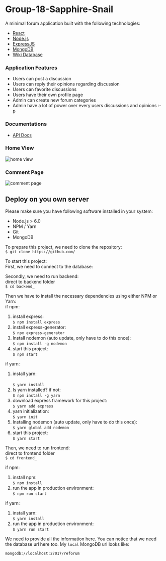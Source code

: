 # Group-18-Sapphire-Snail

A minimal forum application built with the following technologies:
* [React](https://facebook.github.io/react/)
* [Node.js](https://nodejs.org/)
* [ExpressJS](https://expressjs.com/)
* [MongoDB](https://www.mongodb.com/)
* [Wiki Database](    )

### Application Features
* Users can post a discussion
* Users can reply their opinions regarding discussion
* Users can favorite discussions
* Users have their own profile page
* Admin can create new forum categories
* Admin have a lot of power over every users discussions and opinions :-p

### Documentations
* [API Docs]()

### Home View
![home view]()

### Comment Page
![comment page]()

## Deploy on you own server

Please make sure you have following software installed in your system:
* Node.js > 6.0
* NPM / Yarn
* Git
* MongoDB

To prepare this project, we need to clone the repository:<br>
`$ git clone https://github.com/`

To start this project:<br>
First, we need to connect to the database:

Secondly, we need to run backend:<br>
direct to backend folder<br>
`$ cd backend_`

Then we have to install the necessary dependencies using either NPM or Yarn:<br>
if npm:
1. install express:<br>
`$ npm install express`
2. install express-generator:<br>
`$ npx express-generator`
3. Install nodemon (auto update, only have to do this once):<br>
`$ npm install -g nodemon`
4. start this project:<br>
`$ npm start`

if yarn:<br>
1. install yarn:<br><br>
`$ yarn install`
2. Is yarn installed? if not:<br>
`$ npm install -g yarn`
3. download express framework for this project:<br>
`$ yarn add express`
4. yarn initialization:<br>
`$ yarn init`
5. Installing nodemon (auto update, only have to do this once):<br>
`$ yarn global add nodemon`
6. start this project:<br>
`$ yarn start`

Then, we need to run frontend:<br>
direct to frontend folder<br>
`$ cd frontend_`

if npm:<br>
1. install npm:<br>
`$ npm install`
2. run the app in production environment:<br>
`$ npm run start`

if yarn:<br>
1. install yarn:<br>
`$ yarn install`
2. run the app in production environment:<br>
`$ yarn run start`


We need to provide all the information here. You can notice that we need the database url here too. My `local` MongoDB url looks like:<br>
```
mongodb://localhost:27017/reforum
```
